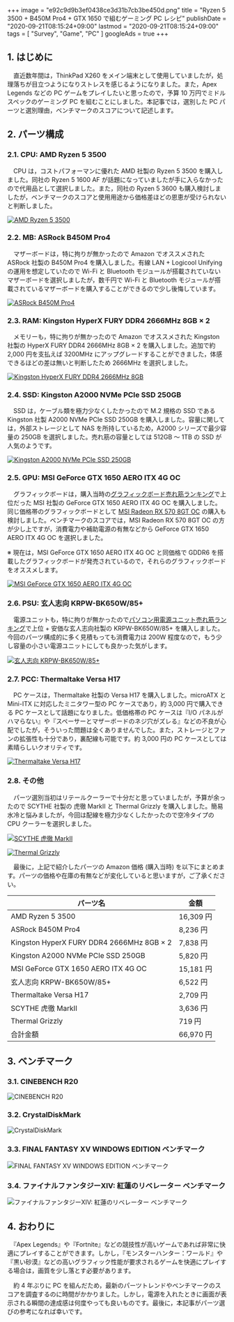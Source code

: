+++
image = "e92c9d9b3ef0438ce3d31b7cb3be450d.png"
title = "Ryzen 5 3500 + B450M Pro4 + GTX 1650 で組むゲーミング PC レシピ"
publishDate = "2020-09-21T08:15:24+09:00"
lastmod = "2020-09-21T08:15:24+09:00"
tags = [ "Survey", "Game", "PC" ]
googleAds = true
+++

## 1. はじめに

　直近数年間は，ThinkPad X260 をメイン端末として使用していましたが，処理落ちが目立つようになりストレスを感じるようになりました。また，Apex Legends などの PC ゲームをプレイしたいと思ったので，予算 10 万円でミドルスペックのゲーミング PC を組むことにしました。本記事では，選別した PC パーツと選別理由，ベンチマークのスコアについて記述します。

## 2. パーツ構成

### 2.1. CPU: AMD Ryzen 5 3500

　CPU は，コストパフォーマンに優れた AMD 社製の Ryzen 5 3500 を購入しました。同社の Ryzen 5 1600 AF が話題になっていましたが手に入らなかったので代用品として選択しました。また，同社の Ryzen 5 3600 も購入検討しましたが，ベンチマークのスコアと使用用途から価格差ほどの恩恵が受けられないと判断しました。

[![AMD Ryzen 5 3500](ce334fced6e9b3c1c3a8ffed2b6306fb.png)](https://www.amd.com/ja/ryzen-5)

### 2.2. MB: ASRock B450M Pro4

　マザーボードは，特に拘りが無かったので Amazon でオススメされた ASRock 社製の B450M Pro4 を購入しました。有線 LAN + Logicool Unifying の運用を想定していたので Wi-Fi と Bluetooth モジュールが搭載されていないマザーボードを選択しましたが，数千円で Wi-Fi と Bluetooth モジュールが搭載されているマザーボードを購入することができるので少し後悔しています。

[![ASRock B450M Pro4](1863d69706749af977824307ff5149bd.png)](https://www.asrock.com/mb/AMD/B450M%20Pro4/index.jp.asp)

### 2.3. RAM: Kingston HyperX FURY DDR4 2666MHz 8GB × 2

　メモリーも，特に拘りが無かったので Amazon でオススメされた Kingston 社製の HyperX FURY DDR4 2666MHz 8GB × 2 を購入しました。追加で約 2,000 円を支払えば 3200MHz にアップグレードすることができました，体感できるほどの差は無いと判断したため 2666MHz を選択しました。

[![Kingston HyperX FURY DDR4 2666MHz 8GB](678ad22db4737cbba915dcbf770dc93d.png)](https://www.hyperxgaming.com/jp/memory/fury-ddr4)

### 2.4. SSD: Kingston A2000 NVMe PCIe SSD 250GB

　SSD は，ケーブル類を極力少なくしたかったので M.2 規格の SSD である Kingston 社製 A2000 NVMe PCIe SSD 250GB を購入しました。容量に関しては，外部ストレージとして NAS を所持しているため，A2000 シリーズで最少容量の 250GB を選択しました。売れ筋の容量としては 512GB 〜 1TB の SSD が人気のようです。

[![Kingston A2000 NVMe PCIe SSD 250GB](411cbc951eb5e51489031beafeb605b2.png)](https://www.kingston.com/jp/ssd/a2000-nvme-pcie-ssd)

### 2.5. GPU: MSI GeForce GTX 1650 AERO ITX 4G OC

　グラフィックボードは，購入当時の[グラフィックボード売れ筋ランキング](https://www.amazon.co.jp/gp/bestsellers/computers/2151911051/ref=pd_zg_hrsr_computers)で上位だった MSI 社製の GeForce GTX 1650 AERO ITX 4G OC を購入しました。同じ価格帯のグラフィックボードとして [MSI Radeon RX 570 8GT OC](https://jp.msi.com/Graphics-card/Radeon-RX-570-8GT-OC/Overview) の購入も検討しました。ベンチマークのスコアでは，MSI Radeon RX 570 8GT OC の方が少し上ですが，消費電力や補助電源の有無などから GeForce GTX 1650 AERO ITX 4G OC を選択しました。

※ 現在は，MSI GeForce GTX 1650 AERO ITX 4G OC と同価格で GDDR6 を搭載したグラフィックボードが発売されているので，それらのグラフィックボードをオススメします。

[![MSI GeForce GTX 1650 AERO ITX 4G OC](4920422c6f1a1c020c137b363fe70c9a.png)](https://jp.msi.com/Graphics-card/GeForce-GTX-1650-AERO-ITX-4G-OC)

### 2.6. PSU: 玄人志向 KRPW-BK650W/85+

　電源ユニットも，特に拘りが無かったので[パソコン用電源ユニット売れ筋ランキング](https://www.amazon.co.jp/gp/bestsellers/computers/2151947051/ref=pd_zg_hrsr_computers)で上位 + 安価な玄人志向社製の KRPW-BK650W/85+ を購入しました。今回のパーツ構成的に多く見積もっても消費電力は 200W 程度なので，もう少し容量の小さい電源ユニットにしても良かった気がします。

[![玄人志向 KRPW-BK650W/85+](c50fdc3afe35390c2a9a538cc614ca50.png)](https://www.kuroutoshikou.com/product/power/atx/krpw-bk650w_85_/)

### 2.7. PCC: Thermaltake Versa H17

　PC ケースは，Thermaltake 社製の Versa H17 を購入しました。microATX と Mini-ITX に対応したミニタワー型の PC ケースであり，約 3,000 円で購入できる PC ケースとして話題になりました。低価格帯の PC ケースは『I/O パネルがハマらない』や『スペーサーとマザーボードのネジ穴がズレる』などの不良が心配でしたが，そういった問題は全くありませんでした。また，ストレージとファンの拡張性も十分であり，裏配線も可能です。約 3,000 円の PC ケースとしては素晴らしいクオリティです。

[![Thermaltake Versa H17](77262f72285668f9fef4edc6598c93df.png)](https://www.ask-corp.jp/products/thermaltake/minitower-pccase/versa-h17.html)

### 2.8. その他

　パーツ選別当初はリテールクーラーで十分だと思っていましたが，予算が余ったので SCYTHE 社製の 虎徹 MarkⅡ と Thermal Grizzly を購入しました。簡易水冷と悩みましたが，今回は配線を極力少なくしたかったので空冷タイプの CPU クーラーを選択しました。

[![SCYTHE 虎徹 MarkⅡ](50e17605b48801069dbf46fa81ccc7b3.png)](https://www.scythe.co.jp/product/cpu-cooler/scktt-2000)

[![Thermal Grizzly](eb63dd56e6f39369566e2844aa0c9bca.png)](https://www.shinwa-sangyo.co.jp/thermal-grizzly)

　最後に，上記で紹介したパーツの Amazon 価格 (購入当時) を以下にまとめます。パーツの価格や在庫の有無などが変化していると思いますが，ご了承ください。

|  パーツ名  |  金額  |
| ---- | ---- |
AMD Ryzen 5 3500 | 16,309 円 |
ASRock B450M Pro4 | 8,236 円 |
Kingston HyperX FURY DDR4 2666MHz 8GB × 2 | 7,838 円 |
Kingston A2000 NVMe PCIe SSD 250GB | 5,820 円 |
MSI GeForce GTX 1650 AERO ITX 4G OC | 15,181 円 |
玄人志向 KRPW-BK650W/85+ | 6,522 円 |
Thermaltake Versa H17 |  2,709 円 |
SCYTHE 虎徹 MarkⅡ | 3,636 円 |
Thermal Grizzly | 719 円 |
合計金額 | 66,970 円 |

## 3. ベンチマーク

### 3.1. CINEBENCH R20

![CINEBENCH R20](a80ec0d71036ef436430a63c1bc2a61c.PNG)

### 3.2. CrystalDiskMark

![CrystalDiskMark](26fc98fd92ca31d0bd529784ab3c32dd.PNG)

### 3.3. FINAL FANTASY XV WINDOWS EDITION ベンチマーク

![FINAL FANTASY XV WINDOWS EDITION ベンチマーク](a07f0b497b689fe6affa1ea09398ebc5.PNG)

### 3.4. ファイナルファンタジーXIV: 紅蓮のリベレーター ベンチマーク

![ファイナルファンタジーXIV: 紅蓮のリベレーター ベンチマーク](998c2621ddaf24697d59ccf71cac93ae.PNG)

## 4. おわりに

　『Apex Legends』や『Fortnite』などの競技性が高いゲームであれば非常に快適にプレイすることができます。しかし，『モンスターハンター：ワールド』や『黒い砂漠』などの高いグラフィック性能が要求されるゲームを快適にプレイする場合は，画質を少し落とす必要があります。

　約 4 年ぶりに PC を組んだため，最新のパーツトレンドやベンチマークのスコアを調査するのに時間がかかりました。しかし，電源を入れたときに画面が表示される瞬間の達成感は何度やっても良いものです。最後に，本記事がパーツ選びの参考になれば幸いです。